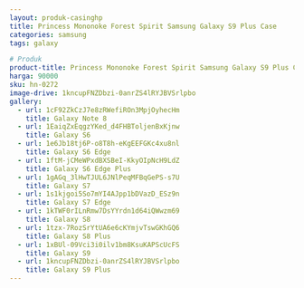 ```yaml
---
layout: produk-casinghp
title: Princess Mononoke Forest Spirit Samsung Galaxy S9 Plus Case
categories: samsung
tags: galaxy

# Produk
product-title: Princess Mononoke Forest Spirit Samsung Galaxy S9 Plus Case
harga: 90000
sku: hn-0272
image-drive: 1kncupFNZDbzi-0anrZS4lRYJBVSrlpbo
gallery:
  - url: 1cF92ZkCzJ7e8zRWefiROn3MpjOyhecHm
    title: Galaxy Note 8
  - url: 1EaiqZxEqgzYKed_d4FHBToljenBxKjnw
    title: Galaxy S6
  - url: 1e6Jb18tj6P-o8T8h-eKgEEFGKc4xu8nl
    title: Galaxy S6 Edge
  - url: 1ftM-jCMeWPxdBXSBeI-KkyOIpNcH9LdZ
    title: Galaxy S6 Edge Plus
  - url: 1gAGq_3lHwTJUL6JNlPeqMFBqGePS-s7U
    title: Galaxy S7
  - url: 1s1kjgoi5So7mYI4AJpp1bDVazD_ESz9n
    title: Galaxy S7 Edge
  - url: 1kTWF0rILnRmw7DsYYrdn1d64iQWwzm69
    title: Galaxy S8
  - url: 1tzx-7RozSrYtUA6e6cKYmjvTswGKhGQ6
    title: Galaxy S8 Plus
  - url: 1xBUl-09Vci3i0ilv1bm8KsuKAPScUcFS
    title: Galaxy S9
  - url: 1kncupFNZDbzi-0anrZS4lRYJBVSrlpbo
    title: Galaxy S9 Plus
---
```

